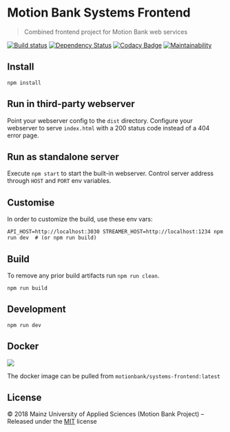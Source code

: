 [comment]: # (ACHTUNG! This is an autogenerated file and will be automatically overwritten)
[comment]: # (To edit its contents please refer to the project dir '.readme')

# Motion Bank Systems Frontend

> Combined frontend project for Motion Bank web services

[![Build status](https://secure.travis-ci.org/motionbank-js/motionbank-systems-frontend.svg)](https://travis-ci.org/motionbank-js/motionbank-systems-frontend)
[![Dependency Status](https://tidelift.com/badges/github/motionbank-js/motionbank-systems-frontend?style=flat)](https://tidelift.com/repo/github/motionbank-js/motionbank-systems-frontend)
[![Codacy Badge](https://api.codacy.com/project/badge/Grade/068aa9defed5426e91e2c2f4c1e2190d)](https://www.codacy.com/app/motionbank-js/motionbank-systems-frontend)
[![Maintainability](https://api.codeclimate.com/v1/badges/cba51f9e40aef7db5dec/maintainability)](https://codeclimate.com/github/motionbank-js/motionbank-systems-frontend/maintainability)


## Install

```shell
npm install
```

## Run in third-party webserver

Point your webserver config to the ``dist`` directory. Configure your webserver to serve ``index.html`` with a 200 status code instead of a 404 error page.

## Run as standalone server

Execute ``npm start`` to start the built-in webserver. Control server address through ``HOST`` and ``PORT`` env variables.

## Customise

In order to customize the build, use these env vars:

```shell
API_HOST=http://localhost:3030 STREAMER_HOST=http://localhost:1234 npm run dev  # (or npm run build)
``` 

## Build

To remove any prior build artifacts run `npm run clean`.

```shell
npm run build
```

## Development

```shell
npm run dev
```

## Docker

[![](https://images.microbadger.com/badges/image/motionbank/systems-frontend.svg)](https://microbadger.com/images/motionbank/systems-frontend "Get your own image badge on microbadger.com")

The docker image can be pulled from `motionbank/systems-frontend:latest`


## License

:copyright: 2018 Mainz University of Applied Sciences (Motion Bank Project) – 
Released under the [MIT](https://github.com/motionbank-js/motionbank-systems-frontend/blob/master/LICENSE) license

